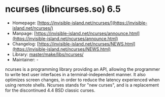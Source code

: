 # ncurses (libncurses.so) 6.5
 - Homepage: [https://invisible-island.net/ncurses/](https://invisible-island.net/ncurses/)
 - Manpage: [https://invisible-island.net/ncurses/announce.html](https://invisible-island.net/ncurses/announce.html)
 - Changelog: [https://invisible-island.net/ncurses/NEWS.html](https://invisible-island.net/ncurses/NEWS.html)
 - Library: [master/make/libs/ncurses/](https://github.com/Freetz-NG/freetz-ng/tree/master/make/libs/ncurses/)
 - Maintainer: -

ncurses is a programming library providing an API, allowing the programmer to write text user interfaces in a terminal-independent manner. It also optimizes screen changes, in order to reduce the latency experienced when using remote shells. Ncurses stands for "new curses", and is a replacement for the discontinued 4.4 BSD classic curses.
